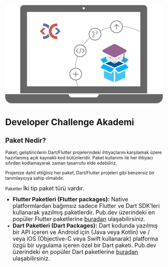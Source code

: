 ![logo](_media/cover.png ':size=450')

# Developer Challenge Akademi

## Paket Nedir?

Paket; geliştiricilerin Dart/Flutter projelerindeki ihtiyaçlarını karşılamak üzere hazırlanmış açık kaynaklı kod bütünleridir. Paket kullanımı ile her ihtiyacı sıfırdan kodlamayarak zaman tasarrufu elde edebiliriz.

Projenize dahil ettiğiniz her paket, Dart/Flutter projeleri gibi benzersiz bir tanımlayıcıya sahip olmalıdır.

Paketler
<font size="4">İki tip paket türü vardır.
* **Flutter Paketleri (Flutter packages):** Native platformlardan bağımsız sadece Flutter ve Dart SDK’leri kullanarak yazılmış paketlerdir. 
Pub.dev üzerindeki en popüler Flutter paketlerine [buradan](https://pub.dev/packages?q=sdk%3Aflutter) ulaşabilirsiniz.
* **Dart Paketleri (Dart Packages):** Dart kodunda yazılmış bir API içeren ve Android için (Java veya Kotlin) ve / veya iOS (Objective-C veya Swift kullanarak) platforma özgü bir uygulama içeren özel bir Dart paketi. 
Pub.dev üzerindeki en popüler Dart paketlerine [buradan](https://pub.dev/packages?q=sdk%3Adart) ulaşabilirsiniz.</font> 

